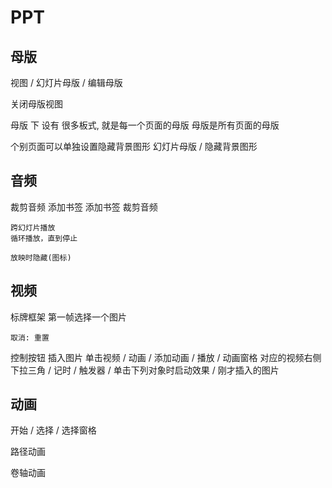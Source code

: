 # PPT

## 母版

视图 / 幻灯片母版 / 编辑母版

关闭母版视图

母版 下 设有 很多板式, 就是每一个页面的母版
母版是所有页面的母版

个别页面可以单独设置隐藏背景图形
    幻灯片母版 / 隐藏背景图形

## 音频

裁剪音频
    添加书签 添加书签 裁剪音频

    跨幻灯片播放
    循环播放，直到停止

    放映时隐藏(图标)


## 视频

标牌框架
    第一帧选择一个图片

    取消: 重置

控制按钮
    插入图片
    单击视频 / 动画 / 添加动画 / 播放 / 动画窗格 对应的视频右侧下拉三角 / 记时 / 触发器 / 单击下列对象时启动效果 / 刚才插入的图片

## 动画

开始 / 选择 / 选择窗格

路径动画

卷轴动画




